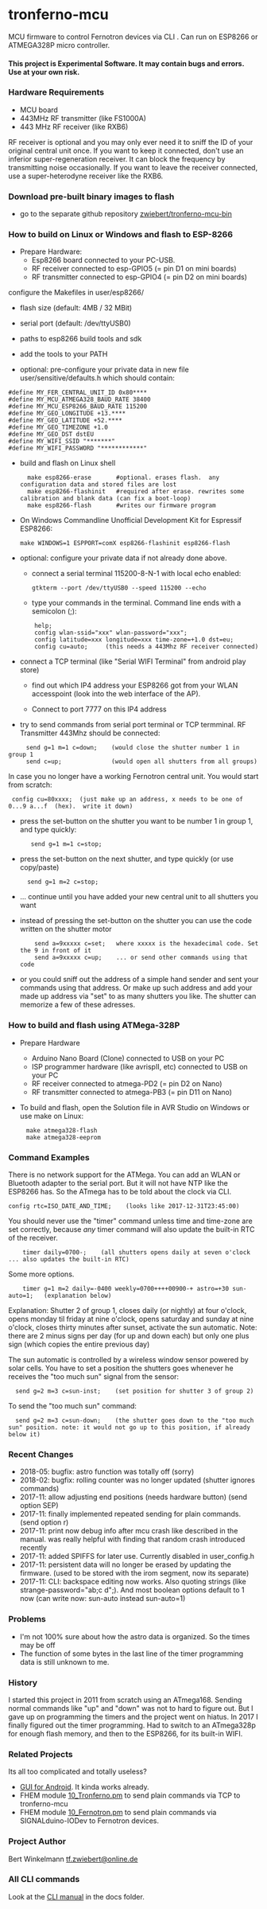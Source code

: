 # tronferno-mcu

MCU firmware to control Fernotron devices via CLI . Can run on ESP8266 or ATMEGA328P micro controller.

#### This project is Experimental Software. It may contain bugs and errors. Use at your own risk.


### Hardware Requirements
 - MCU board
 - 443MHz RF transmitter (like FS1000A)
 - 443 MHz RF receiver (like RXB6)

RF receiver is optional and you may only ever need it to sniff the ID of your original central unit once.  If you want to keep it connected, don't use an inferior super-regeneration receiver. It can block the frequency by transmitting noise occasionally. If you want to leave the receiver connected, use a super-heterodyne receiver like the RXB6. 


### Download pre-built binary images to flash
   * go to the separate github repository [zwiebert/tronferno-mcu-bin](https://github.com/zwiebert/tronferno-mcu-bin)

### How to build on Linux or Windows and flash to ESP-8266

* Prepare Hardware:
  * Esp8266 board connected to your PC-USB.
  * RF receiver connected to esp-GPIO5 (= pin D1 on mini boards)
  * RF transmitter connected to esp-GPIO4 (= pin D2 on mini boards)


configure the Makefiles in user/esp8266/
* flash size (default: 4MB / 32 MBit)
* serial port (default: /dev/ttyUSB0)
* paths to esp8266 build tools and sdk
* add the tools to your PATH

* optional: pre-configure your private data in new file user/sensitive/defaults.h which should contain:
```
#define MY_FER_CENTRAL_UNIT_ID 0x80****
#define MY_MCU_ATMEGA328_BAUD_RATE 38400
#define MY_MCU_ESP8266_BAUD_RATE 115200
#define MY_GEO_LONGITUDE +13.****
#define MY_GEO_LATITUDE +52.****
#define MY_GEO_TIMEZONE +1.0
#define MY_GEO_DST dstEU
#define MY_WIFI_SSID "*******"
#define MY_WIFI_PASSWORD "************"
```

* build and flash on Linux shell

		make esp8266-erase       #optional. erases flash.  any configuration data and stored files are lost
        make esp8266-flashinit   #required after erase. rewrites some calibration and blank data (can fix a boot-loop)
        make esp8266-flash       #writes our firmware program
    
 *  On Windows Commandline Unofficial Development Kit for Espressif ESP8266:
   
        make WINDOWS=1 ESPPORT=comX esp8266-flashinit esp8266-flash

* optional: configure your private data if not already done above. 
  * connect a serial terminal 115200-8-N-1 with local echo enabled:
  
        gtkterm --port /dev/ttyUSB0 --speed 115200 --echo
    
  * type your commands in the terminal. Command line ends with a semicolon (;):
  ```
      help;
      config wlan-ssid="xxx" wlan-password="xxx"; 
      config latitude=xxx longitude=xxx time-zone=+1.0 dst=eu;
      config cu=auto;     (this needs a 443Mhz RF receiver connected)
  ```    
* connect a TCP terminal (like "Serial WIFI Terminal" from android play store)

     * find out which IP4 address your ESP8266 got from your WLAN accesspoint (look into the web interface of the AP).
     
     * Connect to port 7777 on this IP4 address 
     


* try to send commands from serial port terminal or TCP termminal.  RF Transmitter 443Mhz should be connected:
```
     send g=1 m=1 c=down;    (would close the shutter number 1 in group 1   
     send c=up;              (would open all shutters from all groups)
```    
     
In case you no longer have a working Fernotron central unit. You would start from scratch:
 
     config cu=80xxxx;  (just make up an address, x needs to be one of 0...9 a...f  (hex).  write it down)
    
* press the set-button on the shutter you want to be number 1 in group 1, and type quickly:
    
         send g=1 m=1 c=stop;
    
 * press the set-button on the next shutter, and type quickly (or use copy/paste)
    
         send g=1 m=2 c=stop;
    
 * ... continue until  you have added your new central unit to all shutters you want
    
 * instead of pressing the set-button on the shutter you can use the code written on the shutter motor 
    ```
        send a=9xxxxx c=set;   where xxxxx is the hexadecimal code. Set the 9 in front of it
        send a=9xxxxx c=up;    ... or send other commands using that code
    ```
 * or you could sniff out the address of a simple hand sender and sent your commands using that address. Or make up such address and add your made up address via "set" to as many shutters you like. The shutter can memorize a few of these adresses.
    
### How to build and flash using ATMega-328P
 
 * Prepare Hardware 
    * Arduino Nano Board (Clone)  connected to USB on your PC
    * ISP programmer hardware (like avrispII, etc) connected to USB on your PC
    * RF receiver connected to atmega-PD2 (= pin D2 on Nano)
    * RF transmitter connected to atmega-PB3 (= pin D11 on Nano)
    
  * To build and flash, open the Solution file in AVR Studio on Windows or use make on Linux:
  ```
       make atmega328-flash
       make atmega328-eeprom
  ```

### Command Examples

There is no network support for the ATMega. You can add an WLAN or Bluetooth adapter to the serial port. But it will not have NTP like the ESP8266 has.  So the ATmega has to be told about the clock via CLI.

    config rtc=ISO_DATE_AND_TIME;    (looks like 2017-12-31T23:45:00)

You should never use the "timer" command unless time and time-zone are set correctly, because *any* timer command will also update the built-in RTC of the receiver.
```
    timer daily=0700-;    (all shutters opens daily at seven o'clock ... also updates the built-in RTC)
``` 
Some more options. 

```
    timer g=1 m=2 daily=-0400 weekly=0700++++00900-+ astro=+30 sun-auto=1;   (explanation below)
 ```
 
Explanation: Shutter 2 of group 1, closes daily (or nightly) at four o'clock, opens monday til friday at nine o'clock, opens saturday and sunday at nine o'clock, closes thirty minutes after sunset, activate the sun automatic. Note: there are 2 minus signs per day (for up and down each) but only one plus sign (which copies the entire previous day)
 
The sun automatic is controlled by a wireless window sensor powered by solar cells. You have to set a position the shutters goes whenever he receives the "too much sun" signal from the sensor:

      send g=2 m=3 c=sun-inst;    (set position for shutter 3 of group 2)

To send the "too much sun" command:

      send g=2 m=3 c=sun-down;    (the shutter goes down to the "too much sun" position. note: it would not go up to this position, if already below it)
      
### Recent Changes
 
 * 2018-05: bugfix: astro function was totally off (sorry)
 * 2018-02: bugfix: rolling counter was no longer updated (shutter ignores commands)
 * 2017-11: allow adjusting end positions (needs hardware button) (send option SEP)
 * 2017-11: finally implemented repeated sending for plain commands. (send option r)
 * 2017-11: print now debug info after mcu crash like described in the manual. was really helpful with finding that random crash introduced recently
 * 2017-11: added SPIFFS for later use. Currently disabled in user_config.h
 * 2017-11: persistent data will no longer be erased by updating the firmware. (used to be stored with the irom segment, now its separate)
 * 2017-11: CLI: backspace editing now works. Also quoting strings (like strange-password="ab;c d";). And most boolean options default to 1 now (can write now: sun-auto instead sun-auto=1)
 
### Problems
 * I'm not 100% sure about how the astro data is organized. So the times may be off
 * The function of some bytes in the last line of the timer programming data is still unknown to me.

### History
I started this project in 2011 from scratch using an ATmega168. Sending normal commands like "up" and "down" was not to hard to figure out. But I gave up on programming the timers and the project went on hiatus. In 2017 I finally figured out the timer programming.  Had to switch to an ATmega328p for enough flash memory, and then to the ESP8266, for its built-in WIFI.

### Related Projects
Its all too complicated and totally useless?
  * [GUI for Android](https://github.com/zwiebert/tronferno-andro). It kinda works already.
  * FHEM module [10_Tronferno.pm](https://github.com/zwiebert/tronferno-fhem) to send plain commands via TCP to tronferno-mcu
  * FHEM module [10_Fernotron.pm](https://github.com/zwiebert/tronferno-fhem) to send plain commands via SIGNALduino-IODev to Fernotron devices.
 
  
### Project Author

Bert Winkelmann <tf.zwiebert@online.de>

### All CLI commands

Look at the [CLI manual](https://github.com/zwiebert/tronferno-mcu/blob/masterdocs/CLI.md) in the docs folder.

